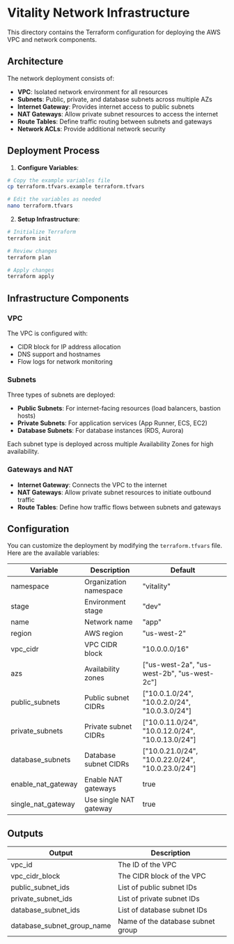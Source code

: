 # Vitality Network Infrastructure

This directory contains the Terraform configuration for deploying the AWS VPC and network components.

## Architecture

The network deployment consists of:

- **VPC**: Isolated network environment for all resources
- **Subnets**: Public, private, and database subnets across multiple AZs
- **Internet Gateway**: Provides internet access to public subnets
- **NAT Gateways**: Allow private subnet resources to access the internet
- **Route Tables**: Define traffic routing between subnets and gateways
- **Network ACLs**: Provide additional network security

## Deployment Process

1. **Configure Variables**:

```bash
# Copy the example variables file
cp terraform.tfvars.example terraform.tfvars

# Edit the variables as needed
nano terraform.tfvars
```

2. **Setup Infrastructure**:

```bash
# Initialize Terraform
terraform init

# Review changes
terraform plan

# Apply changes
terraform apply
```

## Infrastructure Components

### VPC

The VPC is configured with:
- CIDR block for IP address allocation
- DNS support and hostnames
- Flow logs for network monitoring

### Subnets

Three types of subnets are deployed:
- **Public Subnets**: For internet-facing resources (load balancers, bastion hosts)
- **Private Subnets**: For application services (App Runner, ECS, EC2)
- **Database Subnets**: For database instances (RDS, Aurora)

Each subnet type is deployed across multiple Availability Zones for high availability.

### Gateways and NAT

- **Internet Gateway**: Connects the VPC to the internet
- **NAT Gateways**: Allow private subnet resources to initiate outbound traffic
- **Route Tables**: Define how traffic flows between subnets and gateways

## Configuration

You can customize the deployment by modifying the `terraform.tfvars` file. Here are the available variables:

| Variable | Description | Default |
|----------|-------------|---------|
| namespace | Organization namespace | "vitality" |
| stage | Environment stage | "dev" |
| name | Network name | "app" |
| region | AWS region | "us-west-2" |
| vpc_cidr | VPC CIDR block | "10.0.0.0/16" |
| azs | Availability zones | ["us-west-2a", "us-west-2b", "us-west-2c"] |
| public_subnets | Public subnet CIDRs | ["10.0.1.0/24", "10.0.2.0/24", "10.0.3.0/24"] |
| private_subnets | Private subnet CIDRs | ["10.0.11.0/24", "10.0.12.0/24", "10.0.13.0/24"] |
| database_subnets | Database subnet CIDRs | ["10.0.21.0/24", "10.0.22.0/24", "10.0.23.0/24"] |
| enable_nat_gateway | Enable NAT gateways | true |
| single_nat_gateway | Use single NAT gateway | true |

## Outputs

| Output | Description |
|--------|-------------|
| vpc_id | The ID of the VPC |
| vpc_cidr_block | The CIDR block of the VPC |
| public_subnet_ids | List of public subnet IDs |
| private_subnet_ids | List of private subnet IDs |
| database_subnet_ids | List of database subnet IDs |
| database_subnet_group_name | Name of the database subnet group 